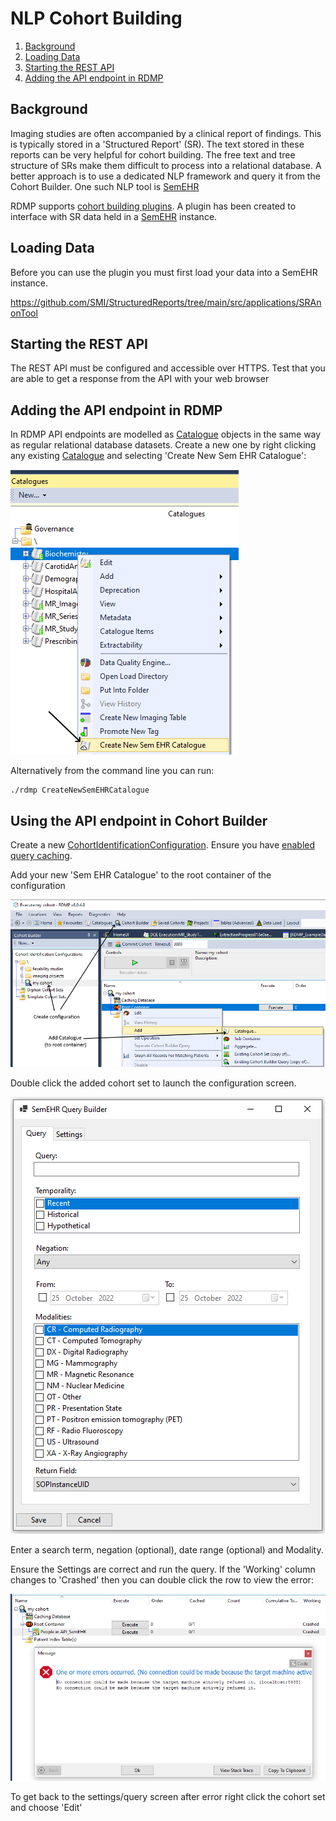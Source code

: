 # NLP Cohort Building

1. [Background](#background)
1. [Loading Data](#loading-data)
1. [Starting the REST API](#starting-the-rest-api)
1. [Adding the API endpoint in RDMP](#adding-the-api-endpoint-in-rdmp)

## Background
Imaging studies are often accompanied by a clinical report of findings.  This is typically
stored in a 'Structured Report' (SR).  The text stored in these reports can be very helpful
for cohort building.  The free text and tree structure of SRs make them difficult to process
into a relational database.  A better approach is to use a dedicated NLP framework and query
it from the Cohort Builder.  One such NLP tool is [SemEHR]

RDMP supports [cohort building plugins](https://github.com/HicServices/RDMP/blob/develop/Documentation/CodeTutorials/CohortBuildingApiPlugins.md#cohort-building-api-plugins).
A plugin has been created to interface with SR data held in a [SemEHR] instance.

## Loading Data
Before you can use the plugin you must first load your data into a SemEHR instance.
 
https://github.com/SMI/StructuredReports/tree/main/src/applications/SRAnonTool

## Starting the REST API
The REST API must be configured and accessible over HTTPS.  Test that you are able
to get a response from the API with your web browser

## Adding the API endpoint in RDMP

In RDMP API endpoints are modelled as [Catalogue] objects in the same way as regular relational database datasets.  Create a new one by right clicking any existing [Catalogue] and selecting 'Create New Sem EHR Catalogue':

![Adding SemEHR Catalogue](Images/AddSemEHRCatalogue.png)

Alternatively from the command line you can run:

```
./rdmp CreateNewSemEHRCatalogue
```

## Using the API endpoint in Cohort Builder
Create a new [CohortIdentificationConfiguration].  Ensure you have [enabled query caching](https://github.com/HicServices/RDMP/blob/develop/Rdmp.Core/CohortCreation/CohortCreation.md#creating-a-cache).  

Add your new 'Sem EHR Catalogue' to the root container of the configuration

![Adding SemEHR Catalogue to Cohort Identification Configuration](Images/AddSemEHRCatalogueToCic.png)

Double click the added cohort set to launch the configuration screen.

![Configure SemEHR Query](Images/SemEhrConfigUI.png)

Enter a search term, negation (optional), date range (optional) and Modality.

Ensure the Settings are correct and run the query.  If the 'Working' column changes to 'Crashed' then you can double click the row to view the error:

![SemEHR Run Error](Images/SemEHRError.png)

To get back to the settings/query screen after error right click the cohort set and choose 'Edit'


[SemEHR]: https://github.com/CogStack/CogStack-SemEHR
[Catalogue]: https://github.com/HicServices/RDMP/blob/develop/Documentation/CodeTutorials/Glossary.md#catalogue
[CohortIdentificationConfiguration]: https://github.com/HicServices/RDMP/blob/develop/Documentation/CodeTutorials/Glossary.md#cohortidentificationconfiguration